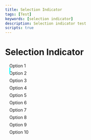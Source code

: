 ```yaml
---
title: Selection Indicator
tags: [Test]
keywords: [selection indicator]
description: Selection indicator test
scripts: true
---
```


# Selection Indicator

<style>
    .list-container {
        --item-height: 2em;
        --indicator-height: 1.5em;
        position: relative;
        display: flex;
        flex-direction: column;
        gap: 0.5em;
        width: fit-content;
        border: 1px dashed var(--border-dim);
        border-radius: 1em;

        &::before { /* Selection Indicator */
            content: '';
            position: absolute;
            top: calc(1em + var(--item-height) * var(--selected, 0));
            left: 1em;
            width: 3px;
            height: var(--indicator-height);
            border-radius: 3px;
            background-color: cyan;
            transition: top 0.2s ease-in-out;
        }

        span {
            padding: 0 1em;
            width: fit-content;
            color: var(--text-dim);
            transition: color 0.2s;
            cursor: pointer;

            &[data-active], &:hover {
                color: var(--text);
            }
        }
    }
</style>
<div class="list-container">
    <span data-active>Option 1</span>
    <span>Option 2</span>
    <span>Option 3</span>
    <span>Option 4</span>
    <span>Option 5</span>
    <span>Option 6</span>
    <span>Option 7</span>
    <span>Option 8</span>
    <span>Option 9</span>
    <span>Option 10</span>
</div>

